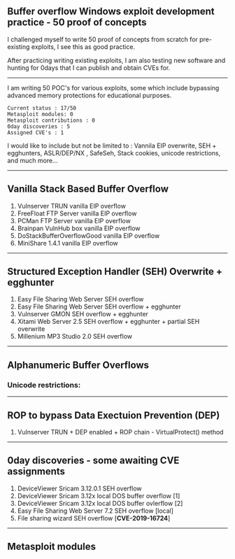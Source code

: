 ## Buffer overflow Windows exploit development practice - 50 proof of concepts

I challenged myself to write 50 proof of concepts from scratch for pre-existing exploits, I see this as good practice.

After practicing writing existing exploits, I am also testing new software and hunting for 0days that I can publish and obtain CVEs for.

----
I am writing 50 POC's for various exploits, some which include bypassing advanced memory protections for educational purposes.

```
Current status : 17/50
Metasploit modules: 0
Metasploit contributions : 0
0day discoveries : 5
Assigned CVE's : 1
```

I would like to include but not be limited to : Vannila EIP overwrite, SEH + egghunters, ASLR/DEP/NX , SafeSeh, Stack cookies, unicode restrictions, and much more...

----
## Vanilla Stack Based Buffer Overflow

1. Vulnserver TRUN vanilla EIP overflow
2. FreeFloat FTP Server vanilla EIP overflow
3. PCMan FTP Server vanilla EIP overflow
4. Brainpan VulnHub box vanilla EIP overflow
5. DoStackBufferOverflowGood vanilla EIP overflow
6. MiniShare 1.4.1 vanilla EIP overflow

----
## Structured Exception Handler (SEH) Overwrite + egghunter

1. Easy File Sharing Web Server SEH overflow
2. Easy File Sharing Web Server SEH overflow + egghunter
3. Vulnserver GMON SEH overflow + egghunter
4. Xitami Web Server 2.5 SEH overflow + egghunter + partial SEH overwrite
5. Millenium MP3 Studio 2.0 SEH overflow

----
## Alphanumeric Buffer Overflows
  ### Unicode restrictions:
----
## ROP to bypass Data Exectuion Prevention (DEP)

1. Vulnserver TRUN + DEP enabled + ROP chain - VirtualProtect() method

----
## 0day discoveries - some awaiting CVE assignments

1. DeviceViewer Sricam 3.12.0.1 SEH overflow
2. DeviceViewer Sricam 3.12x local DOS buffer overflow [1] 
3. DeviceViewer Sricam 3.12x local DOS buffer ovlerflow [2]
4. Easy File Sharing Web Server 7.2 SEH overflow [local]
5. File sharing wizard SEH overflow [**CVE-2019-16724**]
 
----
## Metasploit modules
